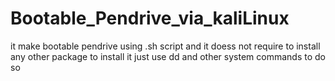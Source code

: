 # Bootable_Pendrive_via_kaliLinux
it make bootable pendrive using .sh script and it doess not require to install any other package to install it just use dd and other system commands to do so

